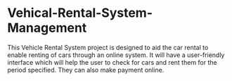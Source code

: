 # Vehical-Rental-System-Management
This Vehicle Rental System project is designed to aid the car rental to enable renting of cars through an online system. It will have a user-friendly interface which will help the user to check for cars and rent them for the period specified. They can also make payment online.          
